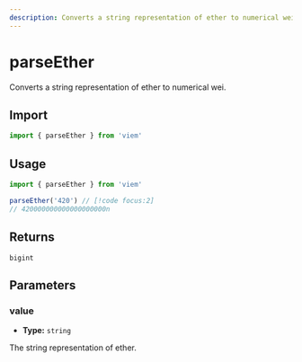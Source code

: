 ```yaml
---
description: Converts a string representation of ether to numerical wei.
---
```


# parseEther

Converts a string representation of ether to numerical wei.

## Import

```ts
import { parseEther } from 'viem'
```

## Usage

```ts
import { parseEther } from 'viem'

parseEther('420') // [!code focus:2]
// 420000000000000000000n
```

## Returns

`bigint`

## Parameters

### value

- **Type:** `string`

The string representation of ether.